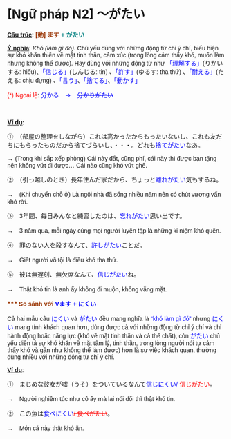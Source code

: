 # [Ngữ pháp N2] ～がたい
<div class="entry-content">
<p><span style="font-family: arial, helvetica, sans-serif;"><strong><span style="text-decoration: underline;">Cấu trúc</span>: <span style="color: #993300;">[動] <del>ます</del></span> <span style="color: #008080;">+ がたい</span></strong></span></p>
<p><span style="font-family: arial, helvetica, sans-serif;"><span style="text-decoration: underline;"><strong>Ý nghĩa</strong></span>: <em>Khó (làm gì đó)</em>. Chủ yếu dùng với những động từ chỉ ý chí, biểu hiện sự khó khăn thiên về mặt tinh thần, cảm xúc (trong lòng cảm thấy khó, muốn làm nhưng không thể được). Hay dùng với những động từ như <span style="color: #0000ff;">「理解する」</span>(りかいする: hiểu)、<span style="color: #0000ff;">「信じる」</span>(しんじる: tin) 、<span style="color: #0000ff;">「許す」</span>(ゆるす: tha thứ) 、<span style="color: #0000ff;">「耐える」</span>(たえる: chịu đựng) 、<span style="color: #0000ff;">「言う」</span>、<span style="color: #0000ff;">「捨てる」</span>、<span style="color: #0000ff;">「動かす」</span></span></p>
<p><span style="font-family: arial, helvetica, sans-serif;"><span style="color: #ff0000;">(*) Ngoại lệ</span>:</span> <span style="color: #0000ff;">分かる　→　<del>分かりがたい</del></span></p>
<p><!-- inside_article4_japanese_responsive --><br/>
<ins class="adsbygoogle adslot_1" data-ad-client="ca-pub-2233580070484357" data-ad-slot="4413057825" style="display: inline-block;"></ins><br/>
<script>// <![CDATA[
(adsbygoogle = window.adsbygoogle || []).push({});
// ]]&gt;</script></p>
<p><strong><span style="text-decoration: underline;">Ví dụ</span>:</strong></p>
<p><span style="font-family: arial, helvetica, sans-serif;">①　（部屋の整理をしながら）これは高かったからもったいないし、これも友だちにもらったものだから捨てづらいし、・・・。どれも<span style="color: #0000ff;">捨てがたい</span>なあ。</span></p>
<p><span style="font-family: arial, helvetica, sans-serif;">→ (Trong khi sắp xếp phòng) Cái này đắt, cũng phí, cái này thì được bạn tặng nên không vứt đi được… Cái nào cũng khó vứt ghê.</span></p>
<p><span style="font-family: arial, helvetica, sans-serif;">②　（引っ越しのとき）長年住んだ家だから、ちょっと<span style="color: #0000ff;">離れがたい</span>気もするね。</span></p>
<p><span style="font-family: arial, helvetica, sans-serif;">→　(Khi chuyển chỗ ở) Là ngôi nhà đã sống nhiều năm nên có chút vương vấn khó rời.</span></p>
<p><span style="font-family: arial, helvetica, sans-serif;">③　3年間、毎日みんなと練習したのは、<span style="color: #0000ff;">忘れがたい</span>思い出です。</span></p>
<p><span style="font-family: arial, helvetica, sans-serif;">→　3 năm qua, mỗi ngày cùng mọi người luyện tập là những kỉ niệm khó quên.</span></p>
<p><span style="font-family: arial, helvetica, sans-serif;">④　罪のない人を殺すなんて、<span style="color: #0000ff;">許しがたい</span>ことだ。</span></p>
<p><span style="font-family: arial, helvetica, sans-serif;">→　Giết người vô tội là điều khó tha thứ.</span></p>
<p><span style="font-family: arial, helvetica, sans-serif;">⑤　彼は無遅刻、無欠席なんて、<span style="color: #0000ff;">信じがたい</span>ね。</span></p>
<p><span style="font-family: arial, helvetica, sans-serif;">→　Thật khó tin là anh ấy không đi muộn, không vắng mặt.</span></p>
<p><strong><span style="color: #993300;">*** <span style="font-family: arial, helvetica, sans-serif;">So sánh với <span style="color: #0000ff;">V<del>ます</del> + にくい</span></span></span></strong></p>
<p><span style="font-family: arial, helvetica, sans-serif;">Cả hai mẫu câu<span style="color: #0000ff;"> にくい</span> và<span style="color: #0000ff;"> がたい</span> đều mang nghĩa là<span style="color: #0000ff;"> “khó làm gì đó”</span> nhưng <span style="color: #0000ff;">にくい</span> mang tính khách quan hơn, dùng được cả với những động từ chỉ ý chí và chỉ hành động hoặc năng lực (khó về mặt tinh thần và cả thể chất), còn<span style="color: #0000ff;"> がたい</span> chủ yếu diễn tả sự khó khăn về mặt tâm lý, tinh thần, trong lòng người nói tự cảm thấy khó và gần như không thể làm được) hơn là sự việc khách quan, thường dùng nhiều với những động từ chỉ ý chí.</span></p>
<p><span style="font-family: arial, helvetica, sans-serif;"><span style="text-decoration: underline;"><strong>Ví dụ</strong></span>:</span></p>
<p><span style="font-family: arial, helvetica, sans-serif;">①　まじめな彼女が嘘（うそ）をついているなんて<span style="color: #0000ff;">信じにくい/<span style="color: #ff0000;"> 信じがたい</span></span>。</span></p>
<p><span style="font-family: arial, helvetica, sans-serif;">→　Người nghiêm túc như cô ấy mà lại nói dối thì thật khó tin.</span></p>
<p><span style="font-family: arial, helvetica, sans-serif;">②　この魚は<span style="color: #ff0000;"><span style="color: #0000ff;">食べにくい</span><del>/ 食べがたい</del></span>。</span></p>
<p><span style="font-family: arial, helvetica, sans-serif;">→　Món cá này thật khó ăn.</span></p>

</div>